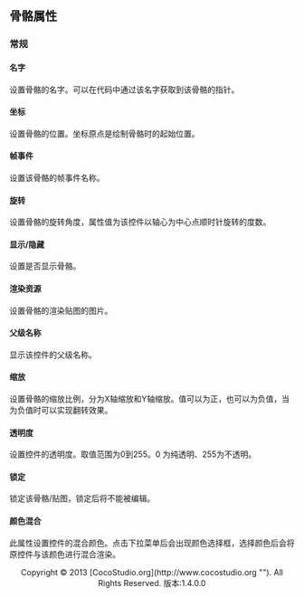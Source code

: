 ## 骨骼属性

### 常规

#### 名字

设置骨骼的名字。可以在代码中通过该名字获取到该骨骼的指针。

#### 坐标

设置骨骼的位置。坐标原点是绘制骨骼时的起始位置。

#### 帧事件

设置该骨骼的帧事件名称。

#### 旋转

设置骨骼的旋转角度，属性值为该控件以轴心为中心点顺时针旋转的度数。

#### 显示/隐藏

设置是否显示骨骼。

#### 渲染资源

设置骨骼的渲染贴图的图片。

#### 父级名称

显示该控件的父级名称。

#### 缩放

设置骨骼的缩放比例，分为X轴缩放和Y轴缩放。值可以为正，也可以为负值，当为负值时可以实现翻转效果。

#### 透明度

设置控件的透明度。取值范围为0到255。0 为纯透明、255为不透明。

#### 锁定

锁定该骨骼/贴图，锁定后将不能被编辑。

#### 颜色混合

此属性设置控件的混合颜色。点击下拉菜单后会出现颜色选择框，选择颜色后会将原控件与该颜色进行混合渲染。

<center>Copyright © 2013 [CocoStudio.org](http://www.cocostudio.org ""). All Rights Reserved. 版本:1.4.0.0</center>